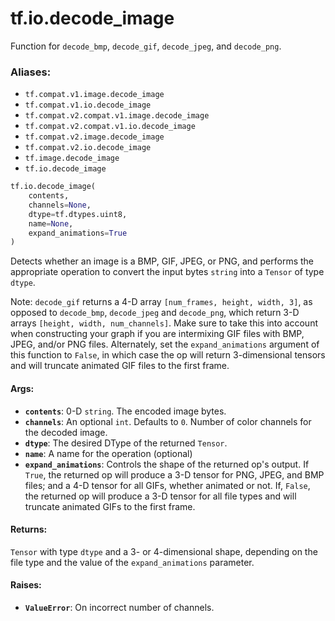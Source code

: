 <div itemscope itemtype="http://developers.google.com/ReferenceObject">
<meta itemprop="name" content="tf.io.decode_image" />
<meta itemprop="path" content="Stable" />
</div>

# tf.io.decode_image

Function for `decode_bmp`, `decode_gif`, `decode_jpeg`, and `decode_png`.

### Aliases:

* `tf.compat.v1.image.decode_image`
* `tf.compat.v1.io.decode_image`
* `tf.compat.v2.compat.v1.image.decode_image`
* `tf.compat.v2.compat.v1.io.decode_image`
* `tf.compat.v2.image.decode_image`
* `tf.compat.v2.io.decode_image`
* `tf.image.decode_image`
* `tf.io.decode_image`

``` python
tf.io.decode_image(
    contents,
    channels=None,
    dtype=tf.dtypes.uint8,
    name=None,
    expand_animations=True
)
```

<!-- Placeholder for "Used in" -->

Detects whether an image is a BMP, GIF, JPEG, or PNG, and performs the
appropriate operation to convert the input bytes `string` into a `Tensor`
of type `dtype`.

Note: `decode_gif` returns a 4-D array `[num_frames, height, width, 3]`, as
opposed to `decode_bmp`, `decode_jpeg` and `decode_png`, which return 3-D
arrays `[height, width, num_channels]`. Make sure to take this into account
when constructing your graph if you are intermixing GIF files with BMP, JPEG,
and/or PNG files. Alternately, set the `expand_animations` argument of this
function to `False`, in which case the op will return 3-dimensional tensors
and will truncate animated GIF files to the first frame.

#### Args:


* <b>`contents`</b>: 0-D `string`. The encoded image bytes.
* <b>`channels`</b>: An optional `int`. Defaults to `0`. Number of color channels for
  the decoded image.
* <b>`dtype`</b>: The desired DType of the returned `Tensor`.
* <b>`name`</b>: A name for the operation (optional)
* <b>`expand_animations`</b>: Controls the shape of the returned op's output. If
  `True`, the returned op will produce a 3-D tensor for PNG, JPEG, and BMP
  files; and a 4-D tensor for all GIFs, whether animated or not. If,
  `False`, the returned op will produce a 3-D tensor for all file types and
  will truncate animated GIFs to the first frame.


#### Returns:

`Tensor` with type `dtype` and a 3- or 4-dimensional shape, depending on
the file type and the value of the `expand_animations` parameter.



#### Raises:


* <b>`ValueError`</b>: On incorrect number of channels.